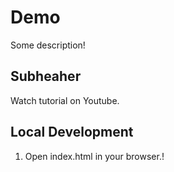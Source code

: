 # Demo

Some description!

## Subheaher

Watch tutorial on Youtube.

## Local Development

1. Open index.html in your browser.!




